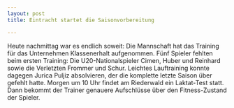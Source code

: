 ```yaml
---
layout: post
title: Eintracht startet die Saisonvorbereitung

---
```


Heute nachmittag war es endlich soweit: Die Mannschaft hat das Training für das Unternehmen Klassenerhalt aufgenommen. Fünf Spieler fehlten beim ersten Training: Die U20-Nationalspieler Cimen, Huber und Reinhard sowie die Verletzten Frommer und Schur. Leichtes Lauftraining konnte dagegen Jurica Puljiz absolvieren, der die komplette letzte Saison über gefehlt hatte. Morgen um 10 Uhr findet am Riederwald ein Laktat-Test statt. Dann bekommt der Trainer genauere Aufschlüsse über den Fitness-Zustand der Spieler.


